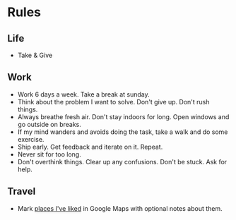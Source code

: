 Rules
=====

Life
----

-	Take & Give

Work
----

-	Work 6 days a week. Take a break at sunday.
-	Think about the problem I want to solve. Don't give up. Don't rush things.
-	Always breathe fresh air. Don't stay indoors for long. Open windows and go outside on breaks.
-	If my mind wanders and avoids doing the task, take a walk and do some exercise.
-	Ship early. Get feedback and iterate on it. Repeat.
-	Never sit for too long.
-	Don't overthink things. Clear up any confusions. Don't be stuck. Ask for help.

Travel
------

-	Mark [places I've liked](https://goo.gl/maps/c388tugi1f41PWCB8) in Google Maps with optional notes about them.
